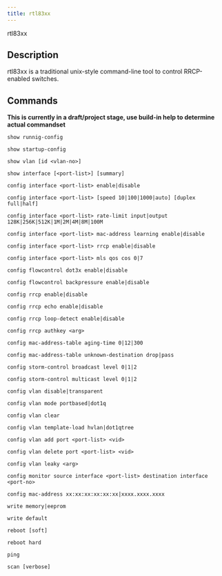```yaml
---
title: rtl83xx
---
```

rtl83xx

## Description

rtl83xx is a traditional unix-style command-line tool to control RRCP-enabled switches.

## Commands

**This is currently in a draft/project stage, use build-in help to determine actual commandset**

`show runnig-config`

`show startup-config`

`show vlan [id <vlan-no>]`

`show interface [<port-list>] [summary]`

`config interface <port-list> enable|disable`

`config interface <port-list> [speed 10|100|1000|auto] [duplex full|half]`

`config interface <port-list> rate-limit input|output 128K|256K|512K|1M|2M|4M|8M|100M`

`config interface <port-list> mac-address learning enable|disable`

`config interface <port-list> rrcp enable|disable`

`config interface <port-list> mls qos cos 0|7`

`config flowcontrol dot3x enable|disable`

`config flowcontrol backpressure enable|disable`

`config rrcp enable|disable`

`config rrcp echo enable|disable`

`config rrcp loop-detect enable|disable`

`config rrcp authkey <arg>`

`config mac-address-table aging-time 0|12|300`

`config mac-address-table unknown-destination drop|pass`

`config storm-control broadcast level 0|1|2`

`config storm-control multicast level 0|1|2`



`config vlan disable|transparent`

`config vlan mode portbased|dot1q`

`config vlan clear`

`config vlan template-load hvlan|dot1qtree`

`config vlan add port <port-list> <vid>`

`config vlan delete port <port-list> <vid>`

`config vlan leaky <arg>`

`config monitor source interface <port-list> destination interface <port-no>`

`config mac-address xx:xx:xx:xx:xx:xx|xxxx.xxxx.xxxx`

`write memory|eeprom`

`write default`

`reboot [soft]`

`reboot hard`

`ping`

`scan [verbose]`

